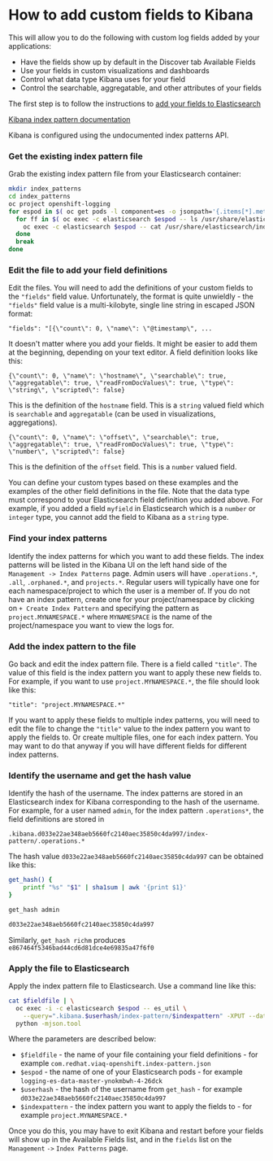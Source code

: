 # How to add custom fields to Kibana

This will allow you to do the following with custom log fields added by your
applications:

* Have the fields show up by default in the Discover tab Available Fields
* Use your fields in custom visualizations and dashboards
* Control what data type Kibana uses for your field
* Control the searchable, aggregatable, and other attributes of your fields

The first step is to follow the instructions to
[add your fields to Elasticsearch](add-fields-to-index-template)

[Kibana index pattern documentation](https://www.elastic.co/guide/en/kibana/5.6/index-patterns.html)

Kibana is configured using the undocumented index patterns API.

### Get the existing index pattern file

Grab the existing index pattern file from your Elasticsearch container:

```bash
mkdir index_patterns
cd index_patterns
oc project openshift-logging
for espod in $( oc get pods -l component=es -o jsonpath='{.items[*].metadata.name}' ) ; do
  for ff in $( oc exec -c elasticsearch $espod -- ls /usr/share/elasticsearch/index_patterns ) ; do
    oc exec -c elasticsearch $espod -- cat /usr/share/elasticsearch/index_patterns/$ff > $ff
  done
  break
done
```

### Edit the file to add your field definitions

Edit the files.  You will need to add the definitions of your custom fields to
the `"fields"` field value.  Unfortunately, the format is quite unwieldly - the
`"fields"` field value is a multi-kilobyte, single line string in escaped JSON
format:

    "fields": "[{\"count\": 0, \"name\": \"@timestamp\", ...

It doesn't matter where you add your fields.  It might be easier to add them at
the beginning, depending on your text editor.  A field definition looks like this:

    {\"count\": 0, \"name\": \"hostname\", \"searchable\": true, \"aggregatable\": true, \"readFromDocValues\": true, \"type\": \"string\", \"scripted\": false}

This is the definition of the `hostname` field.  This is a `string` valued field
which is `searchable` and `aggregatable` (can be used in visualizations, aggregations).

    {\"count\": 0, \"name\": \"offset\", \"searchable\": true, \"aggregatable\": true, \"readFromDocValues\": true, \"type\": \"number\", \"scripted\": false}

This is the definition of the `offset` field.  This is a `number` valued field.

You can define your custom types based on these examples and the examples of the
other field definitions in the file.  Note that the data type must correspond to
your Elasticsearch field definition you added above.  For example, if you added a
field `myfield` in Elasticsearch which is a `number` or `integer` type, you cannot
add the field to Kibana as a `string` type.

### Find your index patterns

Identify the index patterns for which you want to add these fields.  The
index patterns will be listed in the Kibana UI on the left hand side of the
`Management -> Index Patterns` page.  Admin users will have `.operations.*`,
`.all`, `.orphaned.*`, and `projects.*`.  Regular users will typically have
one for each namespace/project to which the user is a member of.  If you do
not have an index pattern, create one for your project/namespace by clicking
on `+ Create Index Pattern` and specifying the pattern as `project.MYNAMESPACE.*`
where `MYNAMESPACE` is the name of the project/namespace you want to view
the logs for.

### Add the index pattern to the file

Go back and edit the index pattern file.  There is a field called `"title"`.
The value of this field is the index pattern you want to apply these new
fields to.  For example, if you want to use `project.MYNAMESPACE.*`, the
file should look like this:

    "title": "project.MYNAMESPACE.*"

If you want to apply these fields to multiple index patterns, you will need
to edit the file to change the `"title"` value to the index pattern you want
to apply the fields to.  Or create multiple files, one for each index pattern.
You may want to do that anyway if you will have different fields for
different index patterns.

### Identify the username and get the hash value

Identify the hash of the username.  The index patterns are stored in an
Elasticsearch index for Kibana corresponding to the hash of the username.
For example, for a user named `admin`, for the index pattern `.operations*`,
the field definitions are stored in

    .kibana.d033e22ae348aeb5660fc2140aec35850c4da997/index-pattern/.operations.*

The hash value `d033e22ae348aeb5660fc2140aec35850c4da997` can be obtained
like this:

```bash
get_hash() {
    printf "%s" "$1" | sha1sum | awk '{print $1}'
}

get_hash admin

d033e22ae348aeb5660fc2140aec35850c4da997
```

Similarly, `get_hash richm` produces `e867464f5346bad44cd6d81dce4e69835a47f6f0`

### Apply the file to Elasticsearch

Apply the index pattern file to Elasticsearch.  Use a command line like this:

```bash
cat $fieldfile | \
  oc exec -i -c elasticsearch $espod -- es_util \
    --query=".kibana.$userhash/index-pattern/$indexpattern" -XPUT --data-binary @- | \
  python -mjson.tool
```

Where the parameters are described below:

* `$fieldfile` - the name of your file containing your field definitions -
  for example `com.redhat.viaq-openshift.index-pattern.json`
* `$espod` - the name of one of your Elasticsearch pods - for example
  `logging-es-data-master-ynokmbwh-4-26dck`
* `$userhash` - the hash of the username from `get_hash` - for example
  `d033e22ae348aeb5660fc2140aec35850c4da997`
* `$indexpattern` - the index pattern you want to apply the fields to - for
  example `project.MYNAMESPACE.*`

Once you do this, you may have to exit Kibana and restart before your fields will
show up in the Available Fields list, and in the `fields` list on the `Management`
`->` `Index Patterns` page.
